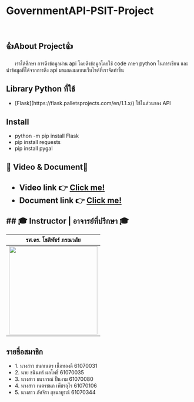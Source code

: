 <h1>GovernmentAPI-PSIT-Project</h1><br>
<h2>👍About Project👍</h2>
<p>&nbsp&nbsp&nbsp&nbsp&nbsp&nbspเราได้ศึกษา การดึงข้อมูลผ่าน api โดยดึงข้อมูลโดยใช้ code ภาษา python ในการเขียน และนำข้อมูลที่ได้จากการดึง api มาแสดงผลบนเว็บไซต์ที่เราจัดทำขึ้น</p>
<h2>Library Python ที่ใช้</h2>
  <ul>
  <li>[Flask](https://flask.palletsprojects.com/en/1.1.x/) ใช้ในส่วนของ API</li> 
  </ul>
<h2>Install</h2>
  <ul>
  <li>python -m pip install Flask</li> 
  <li>pip install requests</li> 
  <li>pip install pygal</li>
  </ul>
<h2>🎥 Video & Document🎥 <h2>
  <ul>
  <li>Video link 👉 <a href="https://www.youtube.com/watch?v=EGMlW30U4E0&t=20s">Click me!</a></li>
  <li>Document link 👉 <a href="https://docs.google.com/document/d/100GKhjlhsJhnHsYIKGLSJYx8npvfPd1TDUq8jKxqx8Y/edit?fbclid=IwAR3TnkKT9gIJos9l0GiARnssdfy8Lopd387sMJ_sB5TpSUFOx9hBROuUrgQ">Click me!</a></li>
</ul>
## 🎓 Instructor | อาจารย์ที่ปรึกษา 🎓 <br>
  
  | รศ.ดร. โชติพัชร์ ภรณวลัย	 |
  | :--------: |
  | <img src="https://www.it.kmitl.ac.th/wp-content/uploads/2017/12/Chotipat-300x300.jpg" width="240" height="240"></a> |
<h2>รายชื่อสมาชิก</h2>
<ul>
  <li>1. นางสาว ชนกเนตร เนื้อทองดี 61070031</li>
  <li>2. นาย ชนินทร์ ผลโพธิ์ 61070035</li>
  <li>3. นางสาว ธนาภรณ์ ปั้นงาม 61070080</li>
  <li>4. นางสาว เนตรชนก เพ็ชรอุไร 61070106</li>
  <li>5. นางสาว ภัศจิรา สุขนาบูรณ์ 61070344</li>
</ul>
